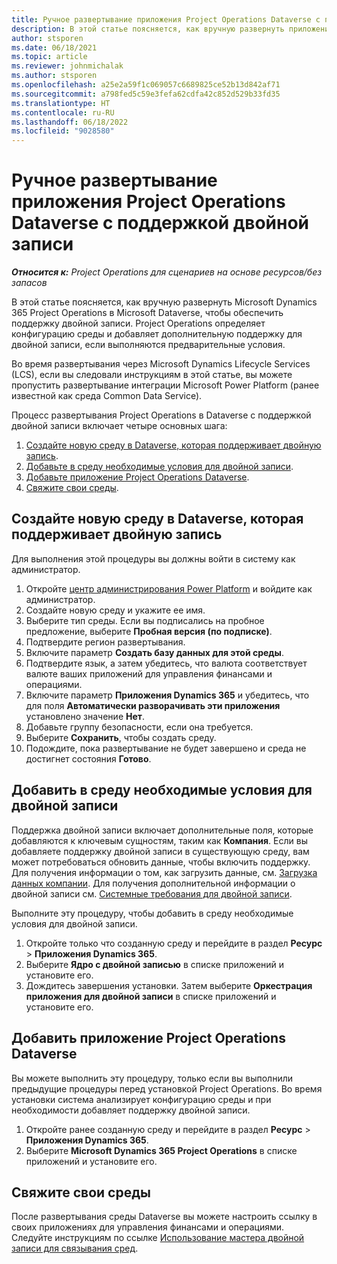 ```yaml
---
title: Ручное развертывание приложения Project Operations Dataverse с поддержкой двойной записи
description: В этой статье поясняется, как вручную развернуть приложение Project Operations Dataverse, чтобы оно поддерживало двойную запись.
author: stsporen
ms.date: 06/18/2021
ms.topic: article
ms.reviewer: johnmichalak
ms.author: stsporen
ms.openlocfilehash: a25e2a59f1c069057c6689825ce52b13d842af71
ms.sourcegitcommit: a798fed5c59e3fefa62cdfa42c852d529b33fd35
ms.translationtype: HT
ms.contentlocale: ru-RU
ms.lasthandoff: 06/18/2022
ms.locfileid: "9028580"
---
```

# <a name="manually-deploy-the-project-operations-dataverse-app-with-dual-write-support"></a>Ручное развертывание приложения Project Operations Dataverse с поддержкой двойной записи

_**Относится к:** Project Operations для сценариев на основе ресурсов/без запасов_

В этой статье поясняется, как вручную развернуть Microsoft Dynamics 365 Project Operations в Microsoft Dataverse, чтобы обеспечить поддержку двойной записи. Project Operations определяет конфигурацию среды и добавляет дополнительную поддержку для двойной записи, если выполняются предварительные условия.

Во время развертывания через Microsoft Dynamics Lifecycle Services (LCS), если вы следовали инструкциям в этой статье, вы можете пропустить развертывание интеграции Microsoft Power Platform (ранее известной как среда Common Data Service).

Процесс развертывания Project Operations в Dataverse с поддержкой двойной записи включает четыре основных шага:

1. [Создайте новую среду в Dataverse, которая поддерживает двойную запись](#create).
2. [Добавьте в среду необходимые условия для двойной записи](#prerequisites).
3. [Добавьте приложение Project Operations Dataverse](#dataverse).
4. [Свяжите свои среды](#link).

## <a name="create-a-new-environment-in-dataverse-that-supports-dual-write"></a><a name="create"></a>Создайте новую среду в Dataverse, которая поддерживает двойную запись

Для выполнения этой процедуры вы должны войти в систему как администратор.

1. Откройте [центр администрирования Power Platform](https://admin.powerplatform.com) и войдите как администратор.
2. Создайте новую среду и укажите ее имя.
3. Выберите тип среды. Если вы подписались на пробное предложение, выберите **Пробная версия (по подписке)**.
4. Подтвердите регион развертывания.
5. Включите параметр **Создать базу данных для этой среды**. 
6. Подтвердите язык, а затем убедитесь, что валюта соответствует валюте ваших приложений для управления финансами и операциями.
7. Включите параметр **Приложения Dynamics 365** и убедитесь, что для поля **Автоматически разворачивать эти приложения** установлено значение **Нет**.
8. Добавьте группу безопасности, если она требуется.
9. Выберите **Сохранить**, чтобы создать среду.
10. Подождите, пока развертывание не будет завершено и среда не достигнет состояния **Готово**.

## <a name="add-dual-write-prerequisites-to-the-environment"></a><a name="prerequisites"></a>Добавить в среду необходимые условия для двойной записи

Поддержка двойной записи включает дополнительные поля, которые добавляются к ключевым сущностям, таким как **Компания**. Если вы добавляете поддержку двойной записи в существующую среду, вам может потребоваться обновить данные, чтобы включить поддержку. Для получения информации о том, как загрузить данные, см. [Загрузка данных компании](/dynamics365/fin-ops-core/dev-itpro/data-entities/dual-write/bootstrap-company-data). Для получения дополнительной информации о двойной записи см. [Системные требования для двойной записи](/dynamics365/fin-ops-core/dev-itpro/data-entities/dual-write/dual-write-system-req).

Выполните эту процедуру, чтобы добавить в среду необходимые условия для двойной записи.

1. Откройте только что созданную среду и перейдите в раздел **Ресурс** \> **Приложения Dynamics 365**.
2. Выберите **Ядро с двойной записью** в списке приложений и установите его.
3. Дождитесь завершения установки. Затем выберите **Оркестрация приложения для двойной записи** в списке приложений и установите его.

## <a name="add-the-project-operations-dataverse-app"></a><a name="dataverse"></a>Добавить приложение Project Operations Dataverse

Вы можете выполнить эту процедуру, только если вы выполнили предыдущие процедуры перед установкой Project Operations. Во время установки система анализирует конфигурацию среды и при необходимости добавляет поддержку двойной записи.

1. Откройте ранее созданную среду и перейдите в раздел **Ресурс** \> **Приложения Dynamics 365**.
2. Выберите **Microsoft Dynamics 365 Project Operations** в списке приложений и установите его.

## <a name="link-your-environments"></a><a name="link"></a>Свяжите свои среды

После развертывания среды Dataverse вы можете настроить ссылку в своих приложениях для управления финансами и операциями. Следуйте инструкциям по ссылке [Использование мастера двойной записи для связывания сред](/dynamics365/fin-ops-core/dev-itpro/data-entities/dual-write/link-your-environment).
